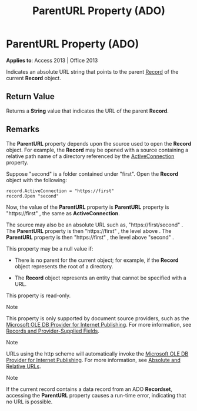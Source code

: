 ﻿---
title: ParentURL Property (ADO)
TOCTitle: ParentURL Property (ADO)
ms:assetid: ec7ec476-6f9e-8486-fe02-74995975df5c
ms:mtpsurl: https://msdn.microsoft.com/library/JJ250200(v=office.15)
ms:contentKeyID: 48548517
ms.date: 09/18/2015
mtps_version: v=office.15
---

# ParentURL Property (ADO)


**Applies to**: Access 2013 | Office 2013

Indicates an absolute URL string that points to the parent [Record](record-object-ado.md) of the current **Record** object.

## Return Value

Returns a **String** value that indicates the URL of the parent **Record**.

## Remarks

The **ParentURL** property depends upon the source used to open the **Record** object. For example, the **Record** may be opened with a source containing a relative path name of a directory referenced by the [ActiveConnection](activeconnection-property-ado.md) property.

Suppose "second" is a folder contained under "first". Open the **Record** object with the following:

    record.ActiveConnection = "https://first"
    record.Open "second"

Now, the value of the **ParentURL** property is **ParentURL** property is "https://first" , the same as **ActiveConnection**.

The source may also be an absolute URL such as, "https://first/second" . The **ParentURL** property is then "https://first" , the level above . The **ParentURL** property is then "https://first" , the level above "second" .

This property may be a null value if:

  - There is no parent for the current object; for example, if the **Record** object represents the root of a directory.

  - The **Record** object represents an entity that cannot be specified with a URL.

This property is read-only.


> [!NOTE]
> <P>This property is only supported by document source providers, such as the <A href="microsoft-ole-db-provider-for-internet-publishing.md">Microsoft OLE DB Provider for Internet Publishing</A>. For more information, see <A href="records-and-provider-supplied-fields.md">Records and Provider-Supplied Fields</A>.</P>




> [!NOTE]
> <P>URLs using the http scheme will automatically invoke the <A href="microsoft-ole-db-provider-for-internet-publishing.md">Microsoft OLE DB Provider for Internet Publishing</A>. For more information, see <A href="absolute-and-relative-urls.md">Absolute and Relative URLs</A>.</P>




> [!NOTE]
> <P>If the current record contains a data record from an ADO <STRONG>Recordset</STRONG>, accessing the <STRONG>ParentURL</STRONG> property causes a run-time error, indicating that no URL is possible.</P>


